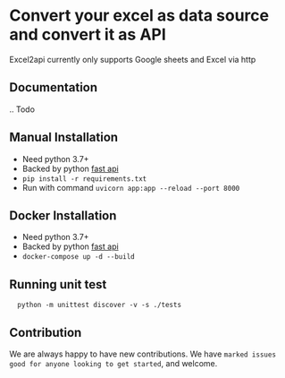 # Convert your excel as data source and convert it as API

Excel2api currently only supports Google sheets and Excel via http

Documentation
-----------
.. Todo

Manual Installation
------------
* Need python 3.7+
* Backed by python [fast api](https://github.com/tiangolo/fastapi)
* `pip install -r requirements.txt`
* Run with command `uvicorn app:app --reload --port 8000`

Docker Installation
------------
* Need python 3.7+
* Backed by python [fast api](https://github.com/tiangolo/fastapi)
* `docker-compose up -d --build`

Running unit test
------------
```shell script
  python -m unittest discover -v -s ./tests
```


Contribution
------------
We are always happy to have new contributions. 
We have `marked issues good for anyone looking to get started`, and welcome.